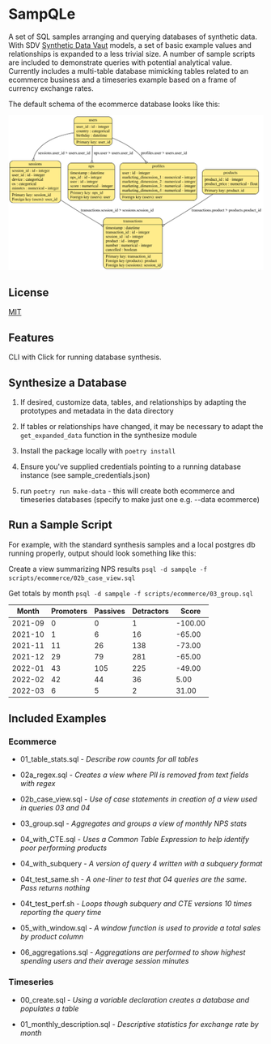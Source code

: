 # SampQLe

A set of SQL samples arranging and querying databases of synthetic data. With SDV [Synthetic Data Vaut](https://sdv.dev) models, a set of basic example values and relationships is expanded to a less trivial size. A number of sample scripts are included to demonstrate queries with potential analytical value. Currently includes a multi-table database mimicking tables related to an ecommerce business and a timeseries example based on a frame of currency exchange rates.

The default schema of the ecommerce database looks like this:

![Default Schema](default_schema.svg)

## License

[MIT](https://choosealicense.com/licenses/mit/)

## Features

CLI with Click for running database synthesis.

## Synthesize a Database

1. If desired, customize data, tables, and relationships by adapting the prototypes and metadata in the data directory

2. If tables or relationships have changed, it may be necessary to adapt the `get_expanded_data` function in the synthesize module

3. Install the package locally with `poetry install`

4. Ensure you've supplied credentials pointing to a running database instance (see sample_credentials.json)

5. run `poetry run make-data` - this will create both ecommerce and timeseries databases (specify to make just one e.g. --data ecommerce)

## Run a Sample Script

For example, with the standard synthesis samples and a local postgres db running properly, output should look something like this:

Create a view summarizing NPS results `psql -d sampqle -f scripts/ecommerce/02b_case_view.sql`

Get totals by month `psql -d sampqle -f scripts/ecommerce/03_group.sql`

 |  Month  | Promoters | Passives | Detractors |  Score  |
 |---------|-----------|-----------|------------|---------|
 |2021-09 |         0 |         0 |          1 | -100.00|
 |2021-10 |         1 |         6 |         16 |  -65.00|
 |2021-11 |        11 |        26 |        138 |  -73.00|
 |2021-12 |        29 |        79 |        281 |  -65.00|
 |2022-01 |        43 |       105 |        225 |  -49.00|
 |2022-02 |        42 |        44 |         36 |    5.00|
 |2022-03 |         6 |         5 |          2 |   31.00|

## Included Examples

### Ecommerce

+ 01_table_stats.sql - *Describe row counts for all tables*

+ 02a_regex.sql - *Creates a view where PII is removed from text fields with regex*

+ 02b_case_view.sql - *Use of case statements in creation of a view used in queries 03 and 04*

+ 03_group.sql - *Aggregates and groups a view of monthly NPS stats*

+ 04_with_CTE.sql - *Uses a Common Table Expression to help identify poor performing products*

+ 04_with_subquery - *A version of query 4 written with a subquery format*

+ 04t_test_same.sh - *A one-liner to test that 04 queries are the same. Pass returns nothing*

+ 04t_test_perf.sh - *Loops though subquery and CTE versions 10 times reporting the query time*

+ 05_with_window.sql - *A window function is used to provide a total sales by product column*

+ 06_aggregations.sql - *Aggregations are performed to show highest spending users and their average session minutes*

### Timeseries

+ 00_create.sql - *Using a variable declaration creates a database and populates a table*

+ 01_monthly_description.sql - *Descriptive statistics for exchange rate by month*
